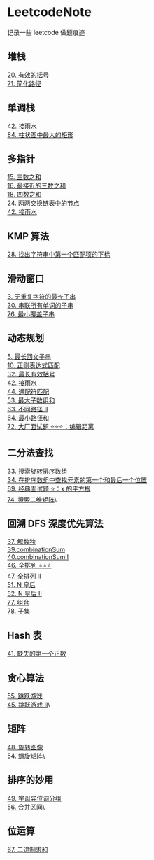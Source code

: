 # LeetcodeNote

记录一些 leetcode 做题痕迹

## 堆栈

[20. 有效的括号](./p20E-isValid.md)\
[71. 简化路径](https://leetcode.cn/problems/simplify-path/description/)

## 单调栈

[42. 接雨水](https://leetcode.cn/problems/trapping-rain-water/description/)\
[84. 柱状图中最大的矩形](https://leetcode.cn/problems/largest-rectangle-in-histogram/description/)

## 多指针

[15. 三数之和](./p15M-threeSum.md) \
[16. 最接近的三数之和](./p16M-ThreeSumCloest.md)\
[18. 四数之和](./p18M-fourSum.md)\
[24. 两两交换链表中的节点](./p24M-swapPairs.md)\
[42. 接雨水](https://leetcode.cn/problems/trapping-rain-water/description/)

## KMP 算法

[28. 找出字符串中第一个匹配项的下标](./p28M-strStr.md)

## 滑动窗口

[3. 无重复字符的最长子串](./p03M-lengthOfLongestSubs.md)\
[30. 串联所有单词的子串](./p30H-findSubstring.md)\
[76. 最小覆盖子串](https://leetcode.cn/problems/minimum-window-substring/description/)

## 动态规划

[5. 最长回文子串](./p05M-longestPalindrome.md)\
[10. 正则表达式匹配](./p10H-isMatch.md)\
[32. 最长有效括号](./p32H-longestValidPar.md)\
[42. 接雨水](https://leetcode.cn/problems/trapping-rain-water/description/)\
[44. 通配符匹配](https://leetcode.cn/problems/wildcard-matching/description/)\
[53. 最大子数组和](https://leetcode.cn/problems/maximum-subarray/description/)\
[63. 不同路径 II](https://leetcode.cn/problems/unique-paths-ii/description/)\
[64. 最小路径和](https://leetcode.cn/problems/minimum-path-sum/description/)\
[72. 大厂面试题 ⭐⭐⭐：编辑距离](https://leetcode.cn/problems/edit-distance/description/)

## 二分法查找

[33. 搜索旋转排序数组](./p33M-search.md)\
[34. 在排序数组中查找元素的第一个和最后一个位置](./p34M-searchRange.md)\
[69. 经典面试题 ⭐：x 的平方根 ](https://leetcode.cn/problems/sqrtx/description/)\
[74. 搜索二维矩阵](https://leetcode.cn/problems/search-a-2d-matrix/description/)\

## 回溯 DFS 深度优先算法

[37. 解数独](./p37H-solveSudoku.md)\
[39.combinationSum](./p39M-combinationSum.md)\
[40.combinationSumII](./p40M-combinationSumII.md)\
[46. 全排列 ⭐⭐⭐](https://leetcode.cn/problems/permutations/description/)\
[47. 全排列 II](https://leetcode.cn/problems/permutations-ii/description/)\
[51. N 皇后](https://leetcode.cn/problems/n-queens/description/)\
[52. N 皇后 II](https://leetcode.cn/problems/n-queens-ii/description/)\
[77. 组合](https://leetcode.cn/problems/combinations/description/)\
[78. 子集](https://leetcode.cn/problems/subsets/description/)

## Hash 表

[41. 缺失的第一个正数](./p41H-firstMissingPositive.md)

## 贪心算法

[55. 跳跃游戏](https://leetcode.cn/problems/jump-game/description/)\
[45. 跳跃游戏 II](https://leetcode.cn/problems/jump-game-ii/description/)\

## 矩阵

[48. 旋转图像](https://leetcode.cn/problems/rotate-image/description/)\
[54. 螺旋矩阵](https://leetcode.cn/problems/spiral-matrix/description/)\

## 排序的妙用

[49. 字母异位词分组](https://leetcode.cn/problems/group-anagrams/description/)\
[56. 合并区间](https://leetcode.cn/problems/merge-intervals/description/)\

## 位运算

[67. 二进制求和](https://leetcode.cn/problems/add-binary/description/)

